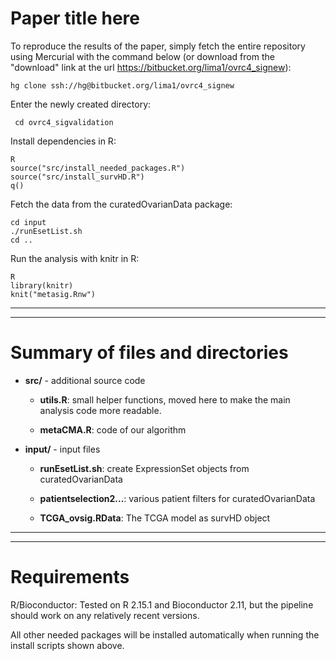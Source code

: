 # Paper title here 

To reproduce the results of the
paper, simply fetch the entire repository using Mercurial with the
command below (or download from the "download" link at the url
<https://bitbucket.org/lima1/ovrc4_signew>):

	hg clone ssh://hg@bitbucket.org/lima1/ovrc4_signew


Enter the newly created directory: 

     cd ovrc4_sigvalidation

Install dependencies in R:

    R    
    source("src/install_needed_packages.R")
    source("src/install_survHD.R")
    q()

Fetch the data from the curatedOvarianData package:

    cd input
    ./runEsetList.sh
    cd ..

Run the analysis with knitr in R:

    R    
    library(knitr)
    knit("metasig.Rnw")

------------------------------------------------------
------------------------------------------------------
# Summary of files and directories

* **src/**  - additional source code

    * **utils.R**: small helper functions, moved here to make the main
     analysis code more readable.

    * **metaCMA.R**: code of our algorithm

* **input/** - input files

    * **runEsetList.sh**: create ExpressionSet objects from curatedOvarianData

    * **patientselection2...**: various patient filters for curatedOvarianData

    * **TCGA_ovsig.RData**: The TCGA model as survHD object 

------------------------------------------------------
------------------------------------------------------
# Requirements #

R/Bioconductor: Tested on R 2.15.1 and Bioconductor 2.11, but the
pipeline should work on any relatively recent versions.

All other needed packages will be installed automatically when running
the install scripts shown above.

